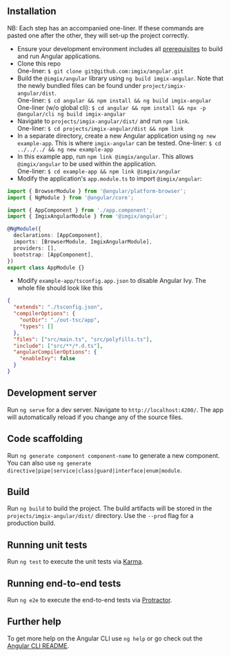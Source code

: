 ## Installation

NB: Each step has an accompanied one-liner. If these commands are pasted one after the other, they will set-up the project correctly.

- Ensure your development environment includes all [prerequisites](https://angular.io/guide/setup-local) to build and run Angular applications.
- Clone this repo  
  One-liner: `$ git clone git@github.com:imgix/angular.git`
- Build the `@imgix/angular` library using `ng build imgix-angular`. Note that the newly bundled files can be found under `project/imgix-angular/dist`.  
  One-liner: `$ cd angular && npm install && ng build imgix-angular`
  One-liner (w/o global cli): `$ cd angular && npm install && npx -p @angular/cli ng build imgix-angular`
- Navigate to `projects/imgix-angular/dist/` and run `npm link`.  
  One-liner: `$ cd projects/imgix-angular/dist && npm link`
- In a separate directory, create a new Angular application using `ng new example-app`. This is where `imgix-angular` can be tested.
  One-liner: `$ cd ../../../ && ng new example-app`
- In this example app, run `npm link @imgix/angular`. This allows `@imgix/angular` to be used within the application.  
  One-liner: `$ cd example-app && npm link @imgix/angular`
- Modify the application's `app.module.ts` to import `@imgix/angular`:

```ts
import { BrowserModule } from '@angular/platform-browser';
import { NgModule } from '@angular/core';

import { AppComponent } from './app.component';
import { ImgixAngularModule } from '@imgix/angular';

@NgModule({
  declarations: [AppComponent],
  imports: [BrowserModule, ImgixAngularModule],
  providers: [],
  bootstrap: [AppComponent],
})
export class AppModule {}
```

- Modify `example-app/tsconfig.app.json` to disable Angular Ivy. The whole file should look like this

```json
{
  "extends": "./tsconfig.json",
  "compilerOptions": {
    "outDir": "./out-tsc/app",
    "types": []
  },
  "files": ["src/main.ts", "src/polyfills.ts"],
  "include": ["src/**/*.d.ts"],
  "angularCompilerOptions": {
    "enableIvy": false
  }
}
```

## Development server

Run `ng serve` for a dev server. Navigate to `http://localhost:4200/`. The app will automatically reload if you change any of the source files.

## Code scaffolding

Run `ng generate component component-name` to generate a new component. You can also use `ng generate directive|pipe|service|class|guard|interface|enum|module`.

## Build

Run `ng build` to build the project. The build artifacts will be stored in the `projects/imgix-angular/dist/` directory. Use the `--prod` flag for a production build.

## Running unit tests

Run `ng test` to execute the unit tests via [Karma](https://karma-runner.github.io).

## Running end-to-end tests

Run `ng e2e` to execute the end-to-end tests via [Protractor](http://www.protractortest.org/).

## Further help

To get more help on the Angular CLI use `ng help` or go check out the [Angular CLI README](https://github.com/angular/angular-cli/blob/master/README.md).
